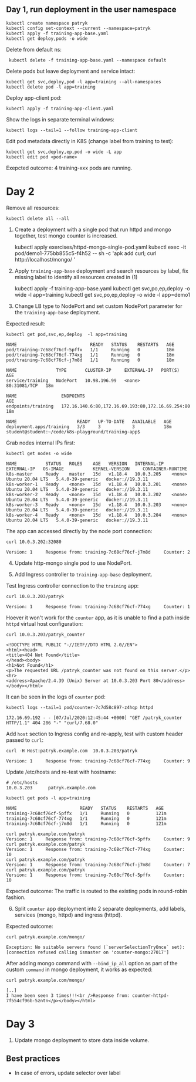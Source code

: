 ## Day 1, run deployment in the user namespace

    kubectl create namespace patryk
    kubectl config set-context --current --namespace=patryk
    kubectl apply -f training-app-base.yaml
    kubectl get deploy,pods -o wide

Delete from default ns:

     kubectl delete -f training-app-base.yaml --namespace default

Delete pods but leave deployment and service intact:

    kubectl get svc,deploy,pod -l app=training --all-namespaces
    kubectl delete pod -l app=training

Deploy app-client pod:

    kubectl apply -f training-app-client.yaml

Show the logs in separate terminal windows:

    kubectl logs --tail=1 --follow training-app-client

Edit pod metadata directly in K8S (change label from training to test):

    kubectl get svc,deploy,ep,pod -o wide -L app
    kubectl edit pod <pod-name>

Exepcted outcome: 4 training-xxx pods are running.

# Day 2

Remove all resources:

    kubectl delete all --all

1. Create a deployment with a single pod that run httpd and mongo together, test mongo counter is increased. 

    kubectl apply exercises/httpd-mongo-single-pod.yaml
    kubectl exec -it pod/demo1-775bb855c5-f4h52 -- sh -c 'apk add curl; curl http://localhost/mongo/ '

2. Apply `training-app-base` deployment and search resources by label, fix missing label to identify all resources created in (1)

    kubectl apply -f training-app-base.yaml
    kubectl get svc,po,ep,deploy -o wide -l app=training
    kubectl get svc,po,ep,deploy -o wide -l app=demo1

3. Change LB type to NodePort and set custom NodePort parameter for the `training-app-base` deployment.

Expected result: 

    kubectl get pod,svc,ep,deploy  -l app=training 
    
    NAME                            READY   STATUS    RESTARTS   AGE
    pod/training-7c68cf76cf-5pffx   1/1     Running   0          18m
    pod/training-7c68cf76cf-774xg   1/1     Running   0          18m
    pod/training-7c68cf76cf-j7m8d   1/1     Running   0          18m

    NAME               TYPE       CLUSTER-IP     EXTERNAL-IP   PORT(S)        AGE
    service/training   NodePort   10.98.196.99   <none>        80:31081/TCP   18m

    NAME                 ENDPOINTS                                           AGE
    endpoints/training   172.16.140.6:80,172.16.69.193:80,172.16.69.254:80   18m

    NAME                       READY   UP-TO-DATE   AVAILABLE   AGE
    deployment.apps/training   3/3     3            3           18m
    student@student:~/code/k8s-playground/training-app$ 

Grab nodes internal IPs first:

    kubectl get nodes -o wide

    NAME           STATUS   ROLES    AGE   VERSION   INTERNAL-IP   EXTERNAL-IP   OS-IMAGE           KERNEL-VERSION     CONTAINER-RUNTIME
    k8s-master     Ready    master   15d   v1.18.4   10.0.3.205    <none>        Ubuntu 20.04 LTS   5.4.0-39-generic   docker://19.3.11
    k8s-worker-1   Ready    <none>   15d   v1.18.4   10.0.3.201    <none>        Ubuntu 20.04 LTS   5.4.0-39-generic   docker://19.3.11
    k8s-worker-2   Ready    <none>   15d   v1.18.4   10.0.3.202    <none>        Ubuntu 20.04 LTS   5.4.0-39-generic   docker://19.3.11
    k8s-worker-3   Ready    <none>   15d   v1.18.4   10.0.3.203    <none>        Ubuntu 20.04 LTS   5.4.0-39-generic   docker://19.3.11
    k8s-worker-4   Ready    <none>   15d   v1.18.4   10.0.3.204    <none>        Ubuntu 20.04 LTS   5.4.0-39-generic   docker://19.3.11

The app can accessed directly by the node port connection:

    curl 10.0.3.202:32080

    Version: 1     Response from: training-7c68cf76cf-j7m8d     Counter: 2 

4. Update http-mongo single pod to use NodePort.

5. Add Ingress controller to `training-app-base` deployment.

Test Ingress controller connection to the `training` app:

    curl 10.0.3.203/patryk

    Version: 1     Response from: training-7c68cf76cf-774xg     Counter: 1

Hoever it won't work for the `counter` app, as it is unable to find a path inside `httpd` virtual host configuration:

    curl 10.0.3.203/patryk_counter

    <!DOCTYPE HTML PUBLIC "-//IETF//DTD HTML 2.0//EN">
    <html><head>
    <title>404 Not Found</title>
    </head><body>
    <h1>Not Found</h1>
    <p>The requested URL /patryk_counter was not found on this server.</p>
    <hr>
    <address>Apache/2.4.39 (Unix) Server at 10.0.3.203 Port 80</address>
    </body></html>

It can be seen in the logs of `counter` pod:

    kubectl logs --tail=1 pod/counter-7c7d58c897-z4hqp httpd
    
    172.16.69.192 - - [07/Jul/2020:12:45:44 +0000] "GET /patryk_counter HTTP/1.1" 404 286 "-" "curl/7.68.0"

Add `host` section to Ingress config and re-apply, test with custom header passed to `curl`:

    curl -H Host:patryk.example.com  10.0.3.203/patryk

    Version: 1     Response from: training-7c68cf76cf-774xg     Counter: 9

Update /etc/hosts and re-test with hostname:

    # /etc/hosts
    10.0.3.203      patryk.example.com

    kubectl get pods -l app=training
    
    NAME                        READY   STATUS    RESTARTS   AGE
    training-7c68cf76cf-5pffx   1/1     Running   0          121m
    training-7c68cf76cf-774xg   1/1     Running   0          121m
    training-7c68cf76cf-j7m8d   1/1     Running   0          121m

    curl patryk.example.com/patryk
    Version: 1     Response from: training-7c68cf76cf-5pffx     Counter: 9 
    curl patryk.example.com/patryk
    Version: 1     Response from: training-7c68cf76cf-774xg     Counter: 10 
    curl patryk.example.com/patryk
    Version: 1     Response from: training-7c68cf76cf-j7m8d     Counter: 7 
    curl patryk.example.com/patryk
    Version: 1     Response from: training-7c68cf76cf-5pffx     Counter: 10 

Expected outcome: The traffic is routed to the existing pods in round-robin fashion.

6. Split `counter` app deployment into 2 separate deployments, add labels, services (mongo, httpd) and ingress (httpd). 

Expected outcome:

    curl patryk.example.com/mongo/

    Exception: No suitable servers found (`serverSelectionTryOnce` set): [connection refused calling ismaster on 'counter-mongo:27017']

After adding mongo command with `--bind_ip_all` option as part of the custom `command` in mongo deployment, it works as expected:

    curl patryk.example.com/mongo/

    [..]
    I have been seen 3 times!!!<br />Response from: counter-httpd-7f554cf96b-5zntn</p></body></html>

# Day 3

1. Update mongo deployment to store data inside volume.


## Best practices

- In case of errors, update selector over label

